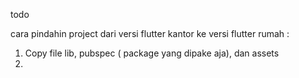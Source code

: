 todo

cara pindahin project dari versi flutter kantor ke versi flutter rumah :
1. Copy file lib, pubspec ( package yang dipake aja), dan assets
2. 